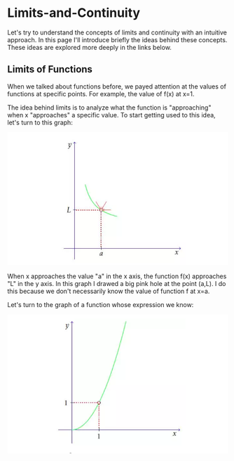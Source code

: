 # Limits-and-Continuity

Let's try to understand the concepts of limits and continuity with an intuitive approach. In this page I'll introduce briefly the ideas behind these concepts. These ideas are explored more deeply in the links below.

## Limits of Functions

When we talked about functions before, we payed attention at the values of functions at specific points. For example, the value of f(x) at x=1.

The idea behind limits is to analyze what the function is "approaching" when x "approaches" a specific value. To start getting used to this idea, let's turn to this graph:

![alt text](/Limit%20img/img1.png) <br/>

When x approaches the value "a" in the x axis, the function f(x) approaches "L" in the y axis. In this graph I drawed a big pink hole at the point (a,L). I do this because we don't necessarily know the value of function f at x=a.

Let's turn to the graph of a function whose expression we know:

![alt text](/Limit%20img/img2.png)


